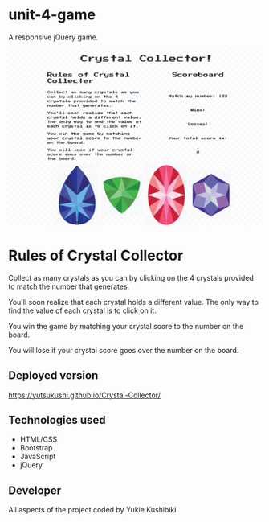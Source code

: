 # unit-4-game
A responsive jQuery game.

![Crystal Collector website](assets/images/crystalcollector.png)

# Rules of Crystal Collector

Collect as many crystals as you can by clicking on the 4 crystals provided to match the number that generates.

You'll soon realize that each crystal holds a different value. The only way to find the value of each crystal is to click on it.

You win the game by matching your crystal score to the number on the board.

You will lose if your crystal score goes over the number on the board.

## Deployed version

https://yutsukushi.github.io/Crystal-Collector/

## Technologies used

* HTML/CSS
* Bootstrap
* JavaScript
* jQuery

## Developer

All aspects of the project coded by Yukie Kushibiki
